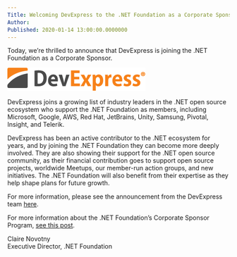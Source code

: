 ```yaml
---
Title: Welcoming DevExpress to the .NET Foundation as a Corporate Sponsor!
Author: 
Published: 2020-01-14 13:00:00.0000000
---
```

<p>Today, we’re thrilled to announce that DevExpress is joining the .NET Foundation as a Corporate Sponsor.</p>

<p><img alt="DevExpress Logo" src="assets/posts/devexpress-logo-2020.png" style="width: 313px; height: 52px;" /></p>

<p>DevExpress&nbsp;joins a growing list of industry leaders in the .NET open source ecosystem who support the .NET Foundation as members, including Microsoft, Google, AWS, Red Hat, JetBrains, Unity, Samsung, Pivotal, Insight, and Telerik.</p>

<p>DevExpress&nbsp;has been an active contributor to the .NET ecosystem for years, and by joining the .NET Foundation they can become more deeply involved. They are also showing their support for the .NET open source community, as their financial contribution goes to support open source projects, worldwide Meetups, our member-run action groups, and new initiatives. The .NET Foundation will also benefit from their expertise as they help shape plans for future growth.</p>

<p>For more information, please see the announcement from the DevExpress team&nbsp;<a href="https://community.devexpress.com/blogs/ctodx/archive/2020/01/14/devexpress-is-a-corporate-sponsor-of-the-net-foundation.aspx">here</a>.</p>

<p>For more information about the .NET Foundation’s Corporate Sponsor Program,&nbsp;<a href="/blog/2019/01/16/why-you-should-join-part-2---corporate-sponsor">see this post</a>.</p>

<p>Claire Novotny<br />
Executive Director, .NET Foundation</p>
